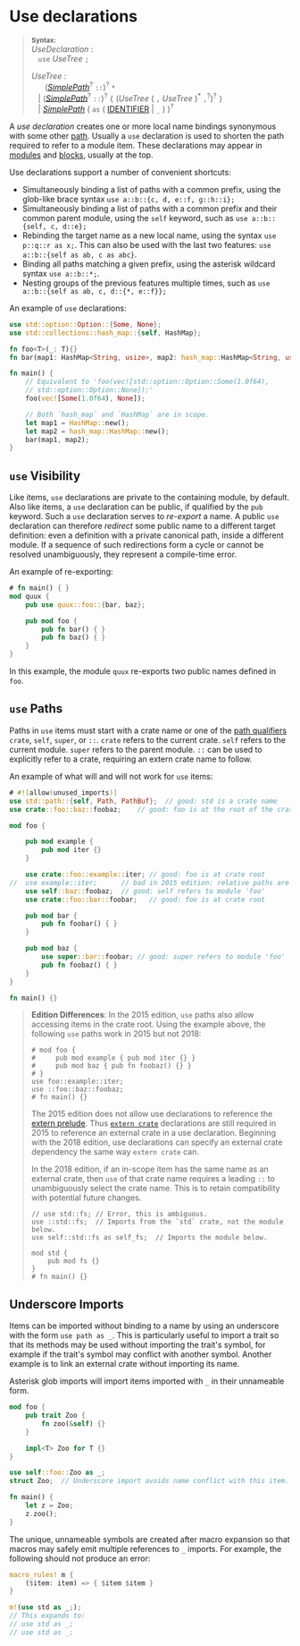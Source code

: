 # Use declarations

> **<sup>Syntax:</sup>**\
> _UseDeclaration_ :\
> &nbsp;&nbsp; `use` _UseTree_ `;`
>
> _UseTree_ :\
> &nbsp;&nbsp; &nbsp;&nbsp; ([_SimplePath_]<sup>?</sup> `::`)<sup>?</sup> `*`\
> &nbsp;&nbsp; | ([_SimplePath_]<sup>?</sup> `::`)<sup>?</sup> `{` (_UseTree_ ( `,`  _UseTree_ )<sup>\*</sup> `,`<sup>?</sup>)<sup>?</sup> `}`\
> &nbsp;&nbsp; | [_SimplePath_]&nbsp;( `as` ( [IDENTIFIER] | `_` ) )<sup>?</sup>

A _use declaration_ creates one or more local name bindings synonymous with
some other [path]. Usually a `use` declaration is used to shorten the path
required to refer to a module item. These declarations may appear in [modules]
and [blocks], usually at the top.

[path]: ../paths.md
[modules]: modules.md
[blocks]: ../expressions/block-expr.md

Use declarations support a number of convenient shortcuts:

* Simultaneously binding a list of paths with a common prefix, using the
  glob-like brace syntax `use a::b::{c, d, e::f, g::h::i};`
* Simultaneously binding a list of paths with a common prefix and their common
  parent module, using the `self` keyword, such as `use a::b::{self, c, d::e};`
* Rebinding the target name as a new local name, using the syntax `use p::q::r
  as x;`. This can also be used with the last two features:
  `use a::b::{self as ab, c as abc}`.
* Binding all paths matching a given prefix, using the asterisk wildcard syntax
  `use a::b::*;`.
* Nesting groups of the previous features multiple times, such as
  `use a::b::{self as ab, c, d::{*, e::f}};`

An example of `use` declarations:

```rust
use std::option::Option::{Some, None};
use std::collections::hash_map::{self, HashMap};

fn foo<T>(_: T){}
fn bar(map1: HashMap<String, usize>, map2: hash_map::HashMap<String, usize>){}

fn main() {
    // Equivalent to 'foo(vec![std::option::Option::Some(1.0f64),
    // std::option::Option::None]);'
    foo(vec![Some(1.0f64), None]);

    // Both `hash_map` and `HashMap` are in scope.
    let map1 = HashMap::new();
    let map2 = hash_map::HashMap::new();
    bar(map1, map2);
}
```

## `use` Visibility

Like items, `use` declarations are private to the containing module, by
default. Also like items, a `use` declaration can be public, if qualified by
the `pub` keyword. Such a `use` declaration serves to _re-export_ a name. A
public `use` declaration can therefore _redirect_ some public name to a
different target definition: even a definition with a private canonical path,
inside a different module. If a sequence of such redirections form a cycle or
cannot be resolved unambiguously, they represent a compile-time error.

An example of re-exporting:

```rust
# fn main() { }
mod quux {
    pub use quux::foo::{bar, baz};

    pub mod foo {
        pub fn bar() { }
        pub fn baz() { }
    }
}
```

In this example, the module `quux` re-exports two public names defined in
`foo`.

## `use` Paths

Paths in `use` items must start with a crate name or one of the [path
qualifiers] `crate`, `self`, `super`, or `::`. `crate` refers to the current
crate. `self` refers to the current module. `super` refers to the parent
module. `::` can be used to explicitly refer to a crate, requiring an extern
crate name to follow.

An example of what will and will not work for `use` items:
<!-- Note: This example works as-is in either 2015 or 2018. -->

```rust
# #![allow(unused_imports)]
use std::path::{self, Path, PathBuf};  // good: std is a crate name
use crate::foo::baz::foobaz;    // good: foo is at the root of the crate

mod foo {

    pub mod example {
        pub mod iter {}
    }

    use crate::foo::example::iter; // good: foo is at crate root
//  use example::iter;      // bad in 2015 edition: relative paths are not allowed without `self`; good in 2018 edition
    use self::baz::foobaz;  // good: self refers to module 'foo'
    use crate::foo::bar::foobar;   // good: foo is at crate root

    pub mod bar {
        pub fn foobar() { }
    }

    pub mod baz {
        use super::bar::foobar; // good: super refers to module 'foo'
        pub fn foobaz() { }
    }
}

fn main() {}
```

> **Edition Differences**: In the 2015 edition, `use` paths also allow
> accessing items in the crate root. Using the example above, the following
> `use` paths work in 2015 but not 2018:
>
> ```rust,edition2015
> # mod foo {
> #     pub mod example { pub mod iter {} }
> #     pub mod baz { pub fn foobaz() {} }
> # }
> use foo::example::iter;
> use ::foo::baz::foobaz;
> # fn main() {}
> ```
>
> The 2015 edition does not allow use declarations to reference the [extern prelude].
> Thus [`extern crate`] declarations are still required in 2015 to
> reference an external crate in a use declaration. Beginning with the 2018
> edition, use declarations can specify an external crate dependency the same
> way `extern crate` can.
>
> In the 2018 edition, if an in-scope item has the same name as an external
> crate, then `use` of that crate name requires a leading `::` to
> unambiguously select the crate name. This is to retain compatibility with
> potential future changes. <!-- uniform_paths future-proofing -->
>
> ```rust,edition2018
> // use std::fs; // Error, this is ambiguous.
> use ::std::fs;  // Imports from the `std` crate, not the module below.
> use self::std::fs as self_fs;  // Imports the module below.
>
> mod std {
>     pub mod fs {}
> }
> # fn main() {}
> ```

## Underscore Imports

Items can be imported without binding to a name by using an underscore with
the form `use path as _`. This is particularly useful to import a trait so
that its methods may be used without importing the trait's symbol, for example
if the trait's symbol may conflict with another symbol. Another example is to
link an external crate without importing its name.

Asterisk glob imports will import items imported with `_` in their unnameable
form.

```rust
mod foo {
    pub trait Zoo {
        fn zoo(&self) {}
    }

    impl<T> Zoo for T {}
}

use self::foo::Zoo as _;
struct Zoo;  // Underscore import avoids name conflict with this item.

fn main() {
    let z = Zoo;
    z.zoo();
}
```

The unique, unnameable symbols are created after macro expansion so that
macros may safely emit multiple references to `_` imports. For example, the
following should not produce an error:

```rust
macro_rules! m {
    ($item: item) => { $item $item }
}

m!(use std as _;);
// This expands to:
// use std as _;
// use std as _;
```

[IDENTIFIER]: ../identifiers.md
[_SimplePath_]: ../paths.md#simple-paths
[`extern crate`]: extern-crates.md
[extern prelude]: extern-crates.md#extern-prelude
[path qualifiers]: ../paths.md#path-qualifiers
